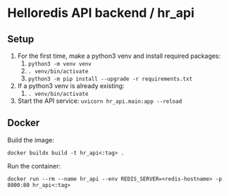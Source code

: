 # Helloredis API backend / hr_api

## Setup

1. For the first time, make a python3 venv and install required packages:
    1. `python3 -m venv venv`
    2. `. venv/bin/activate`
    3. `python3 -m pip install --upgrade -r requirements.txt`
2. If a python3 venv is already existing:
    1. `. venv/bin/activate`
3. Start the API service: `uvicorn hr_api.main:app --reload`


## Docker

Build the image:

    docker buildx build -t hr_api<:tag> .

Run the container:

    docker run --rm --name hr_api --env REDIS_SERVER=<redis-hostname> -p 8000:80 hr_api<:tag>
